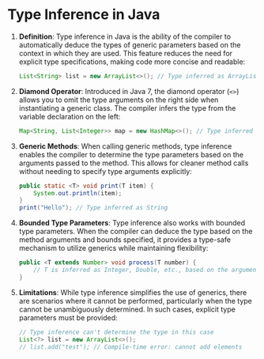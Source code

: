 
# Type Inference in Java

1. **Definition**: Type inference in Java is the ability of the compiler to automatically deduce the types of generic parameters based on the context in which they are used. This feature reduces the need for explicit type specifications, making code more concise and readable:
   ```java
   List<String> list = new ArrayList<>(); // Type inferred as ArrayList<String>
   ```

2. **Diamond Operator**: Introduced in Java 7, the diamond operator (`<>`) allows you to omit the type arguments on the right side when instantiating a generic class. The compiler infers the type from the variable declaration on the left:
   ```java
   Map<String, List<Integer>> map = new HashMap<>(); // Type inferred from the left side
   ```

3. **Generic Methods**: When calling generic methods, type inference enables the compiler to determine the type parameters based on the arguments passed to the method. This allows for cleaner method calls without needing to specify type arguments explicitly:
   ```java
   public static <T> void print(T item) {
       System.out.println(item);
   }
   print("Hello"); // Type inferred as String
   ```

4. **Bounded Type Parameters**: Type inference also works with bounded type parameters. When the compiler can deduce the type based on the method arguments and bounds specified, it provides a type-safe mechanism to utilize generics while maintaining flexibility:
   ```java
   public <T extends Number> void process(T number) {
       // T is inferred as Integer, Double, etc., based on the argument passed
   }
   ```

5. **Limitations**: While type inference simplifies the use of generics, there are scenarios where it cannot be performed, particularly when the type cannot be unambiguously determined. In such cases, explicit type parameters must be provided:
   ```java
   // Type inference can't determine the type in this case
   List<?> list = new ArrayList<>();
   // list.add("test"); // Compile-time error: cannot add elements
   ```
